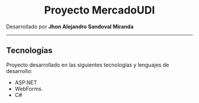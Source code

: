 <p>
    <h1 align="center">
        Proyecto MercadoUDI
    </h1>
</p>

Desarrollado por <b> Jhon Alejandro Sandoval Miranda </b>

<hr>

## Tecnologías

Proyecto desarrollado en las siguientes tecnologías y lenguajes de desarrollo:

* ASP.NET
* WebForms.
* C#